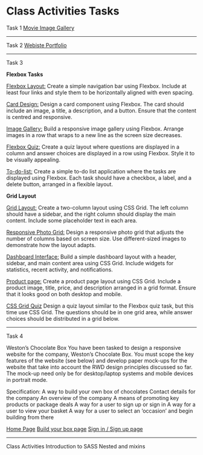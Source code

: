 # Class Activities Tasks

Task 1 
[Movie Image Gallery](<Task 1_Image Gallery/index.html>)
_________________________________________________________________________________________________________________________
Task 2 
[Webiste Portfolio](<Task 2_ Portfolio/index.html>)
_________________________________________________________________________________________________________________________
Task 3

**Flexbox Tasks**

[Flexbox Layout:](<Task 3_Flex box/Flexbox Layout.html>)
Create a simple navigation bar using Flexbox. Include at least four links and style them to be horizontally aligned with even spacing.

[Card Design:](<Task 3_Flex box/Card_Design.html>)
Design a card component using Flexbox. The card should include an image, a title, a description, and a button. Ensure that the content is centred and responsive.

[Image Gallery:](<Task 3_Flex box/Image Gallery.html>)
Build a responsive image gallery using Flexbox. Arrange images in a row that wraps to a new line as the screen size decreases.

[Flexbox Quiz:](<Task 3_Flex box/Flexbox Quiz.html>)
Create a quiz layout where questions are displayed in a column and answer choices are displayed in a row using Flexbox. Style it to be visually appealing.

[To-do-list:](<Task 3_Flex box/To-do-list.html>)
Create a simple to-do list application where the tasks are displayed using Flexbox. Each task should have a checkbox, a label, and a delete button, arranged in a flexible layout.

**Grid Layout**

[Grid Layout:](<Task 3_Grid/Dashboard.html>)
Create a two-column layout using CSS Grid. The left column should have a sidebar, and the right column should display the main content. Include some placeholder text in each area.

[Responsive Photo Grid:](<Task 3_Grid/Photo_grid.html>)
Design a responsive photo grid that adjusts the number of columns based on screen size. Use different-sized images to demonstrate how the layout adapts.

[Dashboard Interface:](<Task 3_Grid/Dashboard.html>)
Build a simple dashboard layout with a header, sidebar, and main content area using CSS Grid. Include widgets for statistics, recent activity, and notifications.

[Product page:](<Task 3_Grid/product.html>)
Create a product page layout using CSS Grid. Include a product image, title, price, and description arranged in a grid format. Ensure that it looks good on both desktop and mobile.

[CSS Grid Quiz](<Task 3_Grid/Grid_quiz.html>)
Design a quiz layout similar to the Flexbox quiz task, but this time use CSS Grid. The questions should be in one grid area, while answer choices should be distributed in a grid below.

_________________________________________________________________________________________________________________________

Task 4 

Weston’s Chocolate Box
You have been tasked to design a responsive website for the company, Weston’s Chocolate Box. You must scope the key features of the website (see below) and develop paper mock-ups for the website that take into account the RWD design principles discussed so far. The mock-up need only be for desktop/laptop systems and mobile devices in portrait mode.

Specification:
A way to build your own box of chocolates
Contact details for the company
An overview of the company
A means of promoting key products or package deals
A way for a user to sign up or sign in
A way for a user to view your basket
A way for a user to select an ‘occasion’ and begin building from there

[Home Page](<Task 4_Website/index.html>)
[Build your box page](<Task 4_Website/customize.html>)
[Sign in / Sign up page](<Task 4_Website/sign.html>)
_______________________________________________________________________________________________________________________

Class Activities 
Introduction to SASS 
Nested and mixins 
